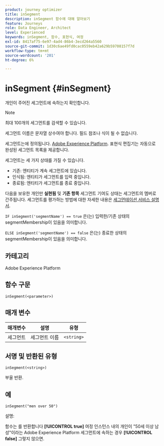 ```yaml
---
product: journey optimizer
title: inSegment
description: inSegment 함수에 대해 알아보기
feature: Journeys
role: Data Engineer, Architect
level: Experienced
keywords: inSegment, 함수, 표현식, 여정
exl-id: 8417af75-6e97-4ad4-86b4-3ecd264a5560
source-git-commit: 1d30c6ae49fd0cac0559eb42a629b59708157f7d
workflow-type: tm+mt
source-wordcount: '201'
ht-degree: 6%

---
```


# inSegment {#inSegment}

개인이 주어진 세그먼트에 속하는지 확인합니다.

>[!NOTE]
>
>최대 100개의 세그먼트를 검색할 수 있습니다.

세그먼트 이름은 문자열 상수여야 합니다. 필드 참조나 식이 될 수 없습니다.

세그먼트는에 정의됩니다. [Adobe Experience Platform](https://platform.adobe.com/segment/overview). 표현식 편집기는 자동으로 완성된 세그먼트 목록을 제공합니다.

세그먼트는 세 가지 상태를 가질 수 있습니다.

* 기존: 엔티티가 계속 세그먼트에 있습니다.
* 인식됨: 엔티티가 세그먼트를 입력 중입니다.
* 종료됨: 엔티티가 세그먼트를 종료 중입니다.

다음을 보유한 개인만 **실현됨** 및 **기존 항목** 세그먼트 기여도 상태는 세그먼트의 멤버로 간주됩니다. 세그먼트를 평가하는 방법에 대한 자세한 내용은 [세그먼테이션 서비스 설명서](https://experienceleague.adobe.com/docs/experience-platform/segmentation/tutorials/evaluate-a-segment.html?lang=en#interpret-segment-results).

`IF inSegment('segmentName') == true` 은(는) 입력한/기존 상태의 segmentMembership이 있음을 의미합니다.

`ELSE inSegment('segmentName') == false` 은(는) 종료한 상태의 segmentMembership이 있음을 의미합니다.

## 카테고리

Adobe Experience Platform

## 함수 구문

`inSegment(<parameter>)`

## 매개 변수

| 매개변수 | 설명 | 유형 |
|--- |--- |--- |
| 세그먼트 | 세그먼트 이름 | `<string>` |

## 서명 및 반환된 유형

`inSegment(<string>)`

부울 반환.

## 예

`inSegment("men over 50")`

설명:

함수는 를 반환합니다 **[!UICONTROL true]** 여정 인스턴스 내의 개인이 &quot;50세 이상 남성&quot;이라는 Adobe Experience Platform 세그먼트에 속하는 경우 **[!UICONTROL false]** 그렇지 않으면.
